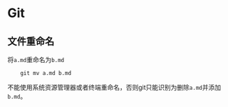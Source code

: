 # Git

## 文件重命名

将`a.md`重命名为`b.md`
```
    git mv a.md b.md
```
不能使用系统资源管理器或者终端重命名，否则git只能识别为删除`a.md`并添加`b.md`。